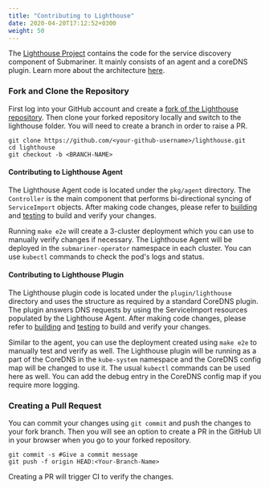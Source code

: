```yaml
---
title: "Contributing to Lighthouse"
date: 2020-04-20T17:12:52+0300
weight: 50
---
```


The [Lighthouse Project](https://github.com/submariner-io/lighthouse) contains the code for the service discovery component of Submariner.
It mainly consists of an agent and a coreDNS plugin. Learn more about the architecture [here](../../architecture/service-discovery/).

### Fork and Clone the Repository

First log into your GitHub account and create a [fork of the Lighthouse repository](https://github.com/submariner-io/lighthouse/fork).
Then clone your forked repository locally and switch to the lighthouse folder. You will need to create a branch in order to raise a PR.

```shell
git clone https://github.com/<your-github-username>/lighthouse.git
cd lighthouse
git checkout -b <BRANCH-NAME>
```

#### Contributing to Lighthouse Agent

The Lighthouse Agent code is located under the `pkg/agent` directory. The `Controller` is the main component that performs bi-directional
syncing of `ServiceImport` objects. After making code changes, please refer to [building](../building_testing/#submariner-iolighthouse)
and [testing](../building_testing/#common-build-and-testing-targets) to build and verify your changes.

Running `make e2e` will create a 3-cluster deployment which you can use to manually verify changes if necessary.
The Lighthouse Agent will be deployed in the `submariner-operator` namespace in each cluster. You can use `kubectl` commands to check the
pod's logs and status.

#### Contributing to Lighthouse Plugin

The Lighthouse plugin code is located under the `plugin/lighthouse` directory and uses the structure as required by a standard CoreDNS
plugin. The plugin answers DNS requests by using the ServiceImport resources populated by the Lighthouse Agent. After making code changes,
please refer to [building](../building_testing/#submariner-iolighthouse) and
[testing](../building_testing/#common-build-and-testing-targets) to build and verify your changes.

Similar to the agent, you can use the deployment created using `make e2e` to manually test and verify as well. The Lighthouse plugin will be
running as a part of the CoreDNS in the `kube-system` namespace and the CoreDNS config map will be changed to use it. The usual `kubectl`
commands can be used here as well.  You can add the debug entry in the CoreDNS config map if you require more logging.

### Creating a Pull Request

You can commit your changes using `git commit` and push the changes to your fork branch. Then you will see an option to create a PR in the
GitHub UI in your browser when you go to your forked repository.

```shell
git commit -s #Give a commit message
git push -f origin HEAD:<Your-Branch-Name>
```

Creating a PR will trigger CI to verify the changes.
